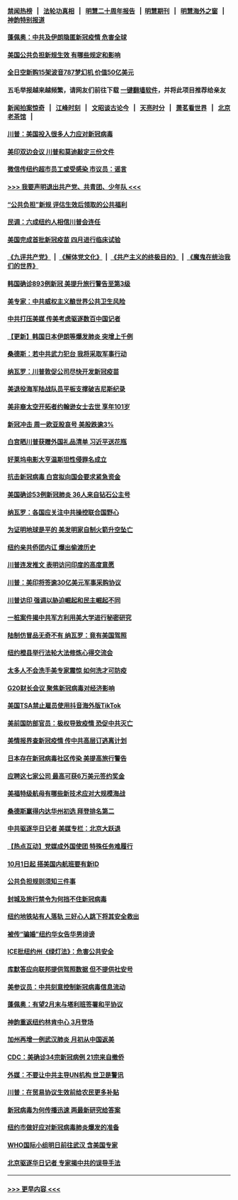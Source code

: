 #### [禁闻热榜](热点新闻.md?=0)  &nbsp;&nbsp;|&nbsp;&nbsp; [法轮功真相](https://github.com/gfw-breaker/truth/blob/master/README.md?=0) &nbsp;&nbsp;|&nbsp;&nbsp; [明慧二十周年报告](https://github.com/gfw-breaker/mh-reports/blob/master/README.md?=0) &nbsp;&nbsp;|&nbsp;&nbsp;[明慧期刊](https://github.com/gfw-breaker/mh-qikan) &nbsp;&nbsp;|&nbsp;&nbsp; [明慧海外之窗](https://github.com/gfw-breaker/mh-news/blob/master/README.md?=0) &nbsp;&nbsp;|&nbsp;&nbsp; [神韵特别报道](https://github.com/gfw-breaker/mh-news/blob/master/shenyun.md?=0)
#### [蓬佩奥：中共及伊朗隐匿新冠疫情 危害全球](../pages/nsc412/n11895492.md?t=02260431) 
#### [美国公共负担新规生效 有哪些规定和影响](../pages/nsc412/n11893866.md?t=02260431) 
#### [全日空新购15架波音787梦幻机 价值50亿美元](../pages/nsc412/n11895154.md?t=02260431) 
#### 五毛举报越来越频繁，请网友们前往下载 [一键翻墙软件](https://github.com/gfw-breaker/ssr-accounts)，并将此项目推荐给亲友
#### [新闻拍案惊奇](https://github.com/gfw-breaker/banned-news/blob/master/pages/link4.md) &nbsp;&nbsp;|&nbsp;&nbsp; [江峰时刻](https://github.com/gfw-breaker/banned-news/blob/master/pages/link4.md) &nbsp;&nbsp;|&nbsp;&nbsp; [文昭谈古论今](https://github.com/gfw-breaker/banned-news/blob/master/pages/link4.md) &nbsp;&nbsp;|&nbsp;&nbsp; [天亮时分](https://github.com/gfw-breaker/banned-news/blob/master/pages/link4.md) &nbsp;&nbsp;|&nbsp;&nbsp; [萧茗看世界](https://github.com/gfw-breaker/banned-news/blob/master/pages/link4.md) &nbsp;&nbsp;|&nbsp;&nbsp; [北京老茶馆](https://github.com/gfw-breaker/banned-news/blob/master/pages/link4.md) &nbsp;&nbsp;|&nbsp;&nbsp; 
#### [川普：美国投入很多人力应对新冠病毒](../pages/nsc412/n11894977.md?t=02260431) 
#### [美印双边会议 川普和莫迪敲定三份文件](../pages/nsc412/n11894247.md?t=02260431) 
#### [微信传纽约超市员工或受感染 市议员：谣言](../pages/nsc412/n11893861.md?t=02260431) 
#### [>>> 我要声明退出共产党、共青团、少年队 <<<](https://github.com/begood0513/goodnews/blob/master/quit/letter.md) 
#### [“公共负担”新规  评估生效后领取的公共福利](../pages/nsc412/n11893847.md?t=02260431) 
#### [民调：六成纽约人相信川普会连任](../pages/nsc412/n11893884.md?t=02260431) 
#### [美国完成首批新冠疫苗 四月进行临床试验](../pages/nsc412/n11893526.md?t=02260431) 
#### [《九评共产党》](https://github.com/begood0513/9ping.md/blob/master/README.md) &nbsp;|&nbsp; [《解体党文化》](../../../../jtdwh.md/blob/master/README.md)  &nbsp;|&nbsp; [《共产主义的终极目的》](../../../../gczydzjmd.md/blob/master/README.md) &nbsp;|&nbsp; [《魔鬼在统治我们的世界》](../../../../mgztzwmdsj.md/blob/master/README.md) 
#### [韩国确诊893例新冠 美提升旅行警告至第3级](../pages/nsc412/n11893662.md?t=02260431) 
#### [美专家：中共威权主义酿世界公共卫生风险](../pages/nsc412/n11893474.md?t=02260431) 
#### [中共打压美媒 传美考虑驱逐数百中国记者](../pages/nsc412/n11893178.md?t=02260431) 
#### [【更新】韩国日本伊朗等爆发肺炎 突增上千例](../pages/nsc412/n11890652.md?t=02260431) 
#### [桑德斯：若中共武力犯台 我将采取军事行动](../pages/nsc412/n11893282.md?t=02260431) 
#### [纳瓦罗：川普敦促公司尽快开发新冠疫苗](../pages/nsc412/n11893211.md?t=02260431) 
#### [美退役海军陆战队员平板支撑破吉尼斯纪录](../pages/nsc412/n11893022.md?t=02260431) 
#### [美非裔太空开拓者约翰逊女士去世 享年101岁](../pages/nsc412/n11892917.md?t=02260431) 
#### [新冠冲击 周一欧亚股哀号 美股跌逾3%](../pages/nsc412/n11892648.md?t=02260431) 
#### [白宫晒川普获赠外国礼品清单 习近平送花瓶](../pages/nsc412/n11892985.md?t=02260431) 
#### [好莱坞电影大亨温斯坦性侵罪名成立](../pages/nsc412/n11892907.md?t=02260431) 
#### [抗击新冠病毒 白宫拟向国会要求紧急资金](../pages/nsc412/n11892943.md?t=02260431) 
#### [美国确诊53例新冠肺炎 36人来自钻石公主号](../pages/nsc412/n11892877.md?t=02260431) 
#### [纳瓦罗：各国应关注中共操控联合国野心](../pages/nsc412/n11892856.md?t=02260431) 
#### [为证明地球是平的 美发明家自制火箭升空坠亡](../pages/nsc412/n11892645.md?t=02260431) 
#### [纽约亲共侨团内讧 爆出偷渡历史](../pages/nsc412/n11891235.md?t=02260431) 
#### [川普连发推文 表明访问印度的高度意愿](../pages/nsc412/n11891927.md?t=02260431) 
#### [川普：美印将签逾30亿美元军事采购协议](../pages/nsc412/n11892494.md?t=02260431) 
#### [川普访印 强调以胁迫崛起和民主崛起不同](../pages/nsc412/n11891855.md?t=02260431) 
#### [一桩案件揭中共军方利用美大学进行秘密研究](../pages/nsc412/n11891206.md?t=02260431) 
#### [陆制仿冒品无奇不有 纳瓦罗：竟有美国驾照](../pages/nsc412/n11890953.md?t=02260431) 
#### [纽约橙县举行法轮大法修炼心得交流会](../pages/nsc412/n11890760.md?t=02260431) 
#### [太多人不会洗手美专家震惊 如何洗才可防疫](../pages/nsc412/n11875866.md?t=02260431) 
#### [G20财长会议 聚焦新冠病毒对经济影响](../pages/nsc412/n11890400.md?t=02260431) 
#### [美国TSA禁止雇员使用抖音海外版TikTok](../pages/nsc412/n11890500.md?t=02260431) 
#### [美前国防部官员：极权导致疫情 恐促中共灭亡](../pages/nsc412/n11889092.md?t=02260431) 
#### [美情报界查新冠疫情 传中共高层订逃离计划](../pages/nsc412/n11888161.md?t=02260431) 
#### [日本存在新冠病毒社区传染 美提高旅行警告](../pages/nsc412/n11889917.md?t=02260431) 
#### [应聘这七家公司 最高可获6万美元签约奖金](../pages/nsc412/n11879446.md?t=02260431) 
#### [美福特级航母有哪些新技术应对大规模海战](../pages/nsc412/n11882087.md?t=02260431) 
#### [桑德斯赢得内达华州初选 拜登排名第二](../pages/nsc412/n11888760.md?t=02260431) 
#### [中共驱逐华日记者 美媒专栏：北京大跃退](../pages/nsc412/n11888453.md?t=02260431) 
#### [【热点互动】党媒成外国使团 特殊任务难履行](../pages/nsc412/n11888306.md?t=02260431) 
#### [10月1日起 搭美国内航班要有新ID](../pages/nsc412/n11888243.md?t=02260431) 
#### [公共负担规则须知三件事](../pages/nsc412/n11888123.md?t=02260431) 
#### [封城及旅行禁令为何挡不住新冠病毒](../pages/nsc412/n11888067.md?t=02260431) 
#### [纽约地铁站有人落轨   三好心人跳下将其安全救出](../pages/nsc412/n11888088.md?t=02260431) 
#### [被传“骗婚”纽约华女告华男诽谤](../pages/nsc412/n11887303.md?t=02260431) 
#### [ICE批纽约州《绿灯法》：危害公共安全](../pages/nsc412/n11887285.md?t=02260431) 
#### [库默答应向联邦提供驾照数据 但不提供社安号](../pages/nsc412/n11887269.md?t=02260431) 
#### [美参议员：中共刻意控制新冠病毒信息流动](../pages/nsc412/n11887949.md?t=02260431) 
#### [蓬佩奥：有望2月末与塔利班签署和平协议](../pages/nsc412/n11887248.md?t=02260431) 
#### [神韵重返纽约林肯中心 3月登场](../pages/nsc412/n11885013.md?t=02260431) 
#### [加州再增一例武汉肺炎 月初从中国返美](../pages/nsc412/n11886929.md?t=02260431) 
#### [CDC：美确诊34宗新冠病例 21宗来自撤侨](../pages/nsc412/n11886795.md?t=02260431) 
#### [外媒：不要让中共主导UN机构 世卫是警讯](../pages/nsc412/n11886401.md?t=02260431) 
#### [川普：在贸易协议生效前给农民更多补贴](../pages/nsc412/n11886549.md?t=02260431) 
#### [新冠病毒为何传播迅速 两最新研究给答案](../pages/nsc412/n11886505.md?t=02260431) 
#### [纽约市做好应对新冠病毒肺炎爆发的准备](../pages/nsc412/n11885019.md?t=02260431) 
#### [WHO国际小组明日前往武汉 含美国专家](../pages/nsc412/n11886380.md?t=02260431) 
#### [北京驱逐华日记者 专家揭中共的误导手法](../pages/nsc412/n11886124.md?t=02260431) 

----
#### [ >>> 更早内容 <<< ](../indexes/nsc412-earlier.md)
